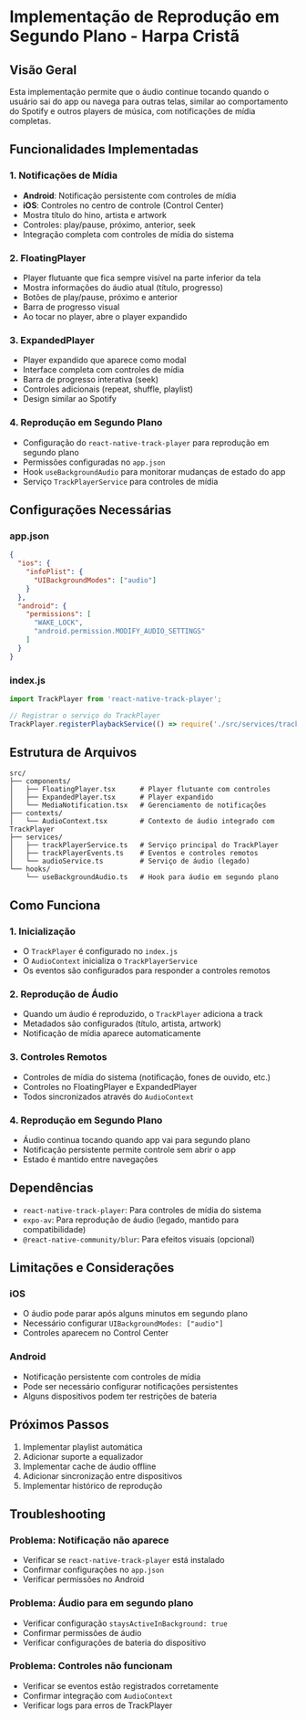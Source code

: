 # Implementação de Reprodução em Segundo Plano - Harpa Cristã

## Visão Geral

Esta implementação permite que o áudio continue tocando quando o usuário sai do app ou navega para outras telas, similar ao comportamento do Spotify e outros players de música, com notificações de mídia completas.

## Funcionalidades Implementadas

### 1. Notificações de Mídia
- **Android**: Notificação persistente com controles de mídia
- **iOS**: Controles no centro de controle (Control Center)
- Mostra título do hino, artista e artwork
- Controles: play/pause, próximo, anterior, seek
- Integração completa com controles de mídia do sistema

### 2. FloatingPlayer
- Player flutuante que fica sempre visível na parte inferior da tela
- Mostra informações do áudio atual (título, progresso)
- Botões de play/pause, próximo e anterior
- Barra de progresso visual
- Ao tocar no player, abre o player expandido

### 3. ExpandedPlayer
- Player expandido que aparece como modal
- Interface completa com controles de mídia
- Barra de progresso interativa (seek)
- Controles adicionais (repeat, shuffle, playlist)
- Design similar ao Spotify

### 4. Reprodução em Segundo Plano
- Configuração do `react-native-track-player` para reprodução em segundo plano
- Permissões configuradas no `app.json`
- Hook `useBackgroundAudio` para monitorar mudanças de estado do app
- Serviço `TrackPlayerService` para controles de mídia

## Configurações Necessárias

### app.json
```json
{
  "ios": {
    "infoPlist": {
      "UIBackgroundModes": ["audio"]
    }
  },
  "android": {
    "permissions": [
      "WAKE_LOCK",
      "android.permission.MODIFY_AUDIO_SETTINGS"
    ]
  }
}
```

### index.js
```javascript
import TrackPlayer from 'react-native-track-player';

// Registrar o serviço do TrackPlayer
TrackPlayer.registerPlaybackService(() => require('./src/services/trackPlayerEvents').PlaybackService);
```

## Estrutura de Arquivos

```
src/
├── components/
│   ├── FloatingPlayer.tsx      # Player flutuante com controles
│   ├── ExpandedPlayer.tsx      # Player expandido
│   └── MediaNotification.tsx   # Gerenciamento de notificações
├── contexts/
│   └── AudioContext.tsx        # Contexto de áudio integrado com TrackPlayer
├── services/
│   ├── trackPlayerService.ts   # Serviço principal do TrackPlayer
│   ├── trackPlayerEvents.ts    # Eventos e controles remotos
│   └── audioService.ts         # Serviço de áudio (legado)
└── hooks/
    └── useBackgroundAudio.ts   # Hook para áudio em segundo plano
```

## Como Funciona

### 1. Inicialização
- O `TrackPlayer` é configurado no `index.js`
- O `AudioContext` inicializa o `TrackPlayerService`
- Os eventos são configurados para responder a controles remotos

### 2. Reprodução de Áudio
- Quando um áudio é reproduzido, o `TrackPlayer` adiciona a track
- Metadados são configurados (título, artista, artwork)
- Notificação de mídia aparece automaticamente

### 3. Controles Remotos
- Controles de mídia do sistema (notificação, fones de ouvido, etc.)
- Controles no FloatingPlayer e ExpandedPlayer
- Todos sincronizados através do `AudioContext`

### 4. Reprodução em Segundo Plano
- Áudio continua tocando quando app vai para segundo plano
- Notificação persistente permite controle sem abrir o app
- Estado é mantido entre navegações

## Dependências

- `react-native-track-player`: Para controles de mídia do sistema
- `expo-av`: Para reprodução de áudio (legado, mantido para compatibilidade)
- `@react-native-community/blur`: Para efeitos visuais (opcional)

## Limitações e Considerações

### iOS
- O áudio pode parar após alguns minutos em segundo plano
- Necessário configurar `UIBackgroundModes: ["audio"]`
- Controles aparecem no Control Center

### Android
- Notificação persistente com controles de mídia
- Pode ser necessário configurar notificações persistentes
- Alguns dispositivos podem ter restrições de bateria

## Próximos Passos

1. Implementar playlist automática
2. Adicionar suporte a equalizador
3. Implementar cache de áudio offline
4. Adicionar sincronização entre dispositivos
5. Implementar histórico de reprodução

## Troubleshooting

### Problema: Notificação não aparece
- Verificar se `react-native-track-player` está instalado
- Confirmar configurações no `app.json`
- Verificar permissões no Android

### Problema: Áudio para em segundo plano
- Verificar configuração `staysActiveInBackground: true`
- Confirmar permissões de áudio
- Verificar configurações de bateria do dispositivo

### Problema: Controles não funcionam
- Verificar se eventos estão registrados corretamente
- Confirmar integração com `AudioContext`
- Verificar logs para erros de TrackPlayer 